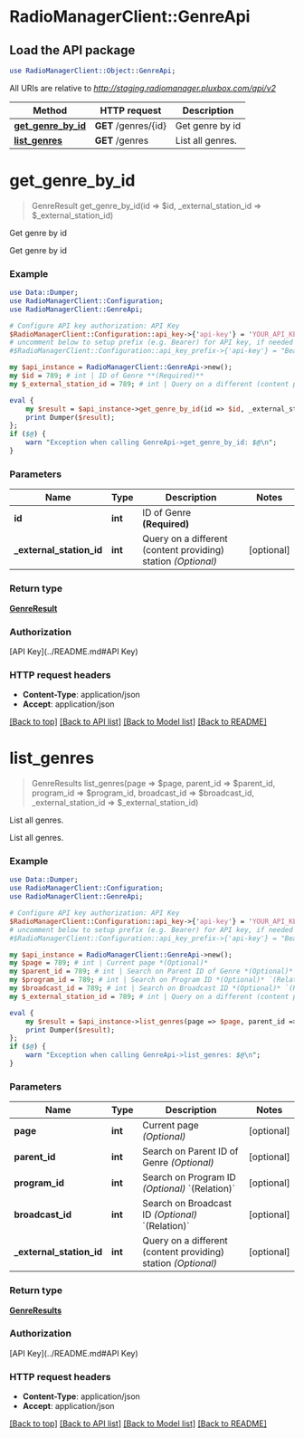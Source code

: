 # RadioManagerClient::GenreApi

## Load the API package
```perl
use RadioManagerClient::Object::GenreApi;
```

All URIs are relative to *http://staging.radiomanager.pluxbox.com/api/v2*

Method | HTTP request | Description
------------- | ------------- | -------------
[**get_genre_by_id**](GenreApi.md#get_genre_by_id) | **GET** /genres/{id} | Get genre by id
[**list_genres**](GenreApi.md#list_genres) | **GET** /genres | List all genres.


# **get_genre_by_id**
> GenreResult get_genre_by_id(id => $id, _external_station_id => $_external_station_id)

Get genre by id

Get genre by id

### Example 
```perl
use Data::Dumper;
use RadioManagerClient::Configuration;
use RadioManagerClient::GenreApi;

# Configure API key authorization: API Key
$RadioManagerClient::Configuration::api_key->{'api-key'} = 'YOUR_API_KEY';
# uncomment below to setup prefix (e.g. Bearer) for API key, if needed
#$RadioManagerClient::Configuration::api_key_prefix->{'api-key'} = "Bearer";

my $api_instance = RadioManagerClient::GenreApi->new();
my $id = 789; # int | ID of Genre **(Required)**
my $_external_station_id = 789; # int | Query on a different (content providing) station *(Optional)*

eval { 
    my $result = $api_instance->get_genre_by_id(id => $id, _external_station_id => $_external_station_id);
    print Dumper($result);
};
if ($@) {
    warn "Exception when calling GenreApi->get_genre_by_id: $@\n";
}
```

### Parameters

Name | Type | Description  | Notes
------------- | ------------- | ------------- | -------------
 **id** | **int**| ID of Genre **(Required)** | 
 **_external_station_id** | **int**| Query on a different (content providing) station *(Optional)* | [optional] 

### Return type

[**GenreResult**](GenreResult.md)

### Authorization

[API Key](../README.md#API Key)

### HTTP request headers

 - **Content-Type**: application/json
 - **Accept**: application/json

[[Back to top]](#) [[Back to API list]](../README.md#documentation-for-api-endpoints) [[Back to Model list]](../README.md#documentation-for-models) [[Back to README]](../README.md)

# **list_genres**
> GenreResults list_genres(page => $page, parent_id => $parent_id, program_id => $program_id, broadcast_id => $broadcast_id, _external_station_id => $_external_station_id)

List all genres.

List all genres.

### Example 
```perl
use Data::Dumper;
use RadioManagerClient::Configuration;
use RadioManagerClient::GenreApi;

# Configure API key authorization: API Key
$RadioManagerClient::Configuration::api_key->{'api-key'} = 'YOUR_API_KEY';
# uncomment below to setup prefix (e.g. Bearer) for API key, if needed
#$RadioManagerClient::Configuration::api_key_prefix->{'api-key'} = "Bearer";

my $api_instance = RadioManagerClient::GenreApi->new();
my $page = 789; # int | Current page *(Optional)*
my $parent_id = 789; # int | Search on Parent ID of Genre *(Optional)*
my $program_id = 789; # int | Search on Program ID *(Optional)* `(Relation)`
my $broadcast_id = 789; # int | Search on Broadcast ID *(Optional)* `(Relation)`
my $_external_station_id = 789; # int | Query on a different (content providing) station *(Optional)*

eval { 
    my $result = $api_instance->list_genres(page => $page, parent_id => $parent_id, program_id => $program_id, broadcast_id => $broadcast_id, _external_station_id => $_external_station_id);
    print Dumper($result);
};
if ($@) {
    warn "Exception when calling GenreApi->list_genres: $@\n";
}
```

### Parameters

Name | Type | Description  | Notes
------------- | ------------- | ------------- | -------------
 **page** | **int**| Current page *(Optional)* | [optional] 
 **parent_id** | **int**| Search on Parent ID of Genre *(Optional)* | [optional] 
 **program_id** | **int**| Search on Program ID *(Optional)* &#x60;(Relation)&#x60; | [optional] 
 **broadcast_id** | **int**| Search on Broadcast ID *(Optional)* &#x60;(Relation)&#x60; | [optional] 
 **_external_station_id** | **int**| Query on a different (content providing) station *(Optional)* | [optional] 

### Return type

[**GenreResults**](GenreResults.md)

### Authorization

[API Key](../README.md#API Key)

### HTTP request headers

 - **Content-Type**: application/json
 - **Accept**: application/json

[[Back to top]](#) [[Back to API list]](../README.md#documentation-for-api-endpoints) [[Back to Model list]](../README.md#documentation-for-models) [[Back to README]](../README.md)

